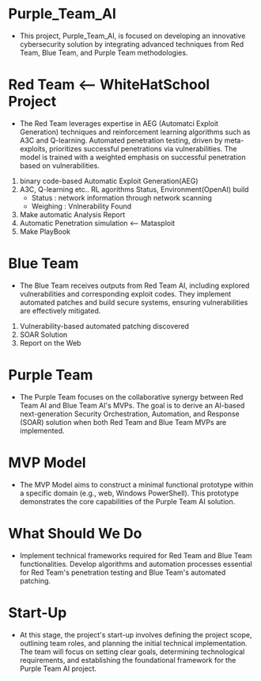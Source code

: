 # Purple_Team_AI
- This project, Purple_Team_AI, is focused on developing an innovative cybersecurity solution by integrating advanced techniques from Red Team, Blue Team, and Purple Team methodologies.

# Red Team <-- WhiteHatSchool Project 
- The Red Team leverages expertise in AEG (Automatci Exploit Generation) techniques and reinforcement learning algorithms such as A3C and Q-learning. Automated penetration testing, driven by meta-exploits, prioritizes successful penetrations via vulnerabilities. The model is trained with a weighted emphasis on successful penetration based on vulnerabilities.
1. binary code-based Automatic Exploit Generation(AEG)
2. A3C, Q-learning etc.. RL agorithms Status, Environment(OpenAI) build
	 - Status : network information through network scanning
	 - Weighing : Vnlnerability Found
3. Make automatic Analysis Report
4. Automatic Penetration simulation <-- Matasploit
5. Make PlayBook 

# Blue Team
- The Blue Team receives outputs from Red Team AI, including explored vulnerabilities and corresponding exploit codes. They implement automated patches and build secure systems, ensuring vulnerabilities are effectively mitigated.
1. Vulnerability-based automated patching discovered
2. SOAR Solution
3. Report on the Web 

# Purple Team
- The Purple Team focuses on the collaborative synergy between Red Team AI and Blue Team AI's MVPs. The goal is to derive an AI-based next-generation Security Orchestration, Automation, and Response (SOAR) solution when both Red Team and Blue Team MVPs are implemented.

# MVP Model
- The MVP Model aims to construct a minimal functional prototype within a specific domain (e.g., web, Windows PowerShell). This prototype demonstrates the core capabilities of the Purple Team AI solution.

# What Should We Do
- Implement technical frameworks required for Red Team and Blue Team functionalities.
Develop algorithms and automation processes essential for Red Team's penetration testing and Blue Team's automated patching.

# Start-Up
- At this stage, the project's start-up involves defining the project scope, outlining team roles, and planning the initial technical implementation. The team will focus on setting clear goals, determining technological requirements, and establishing the foundational framework for the Purple Team AI project.
